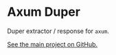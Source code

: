 # Axum Duper

Duper extractor / response for `axum`.

[See the main project on GitHub.](https://github.com/EpicEric/duper)
